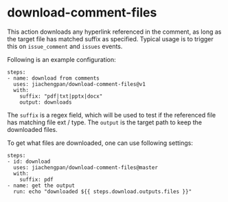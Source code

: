 # download-comment-files

This action downloads any hyperlink referenced in the comment, as long as the target file has matched suffix as specified.
Typical usage is to trigger this on `issue_comment` and `issues` events.

Following is an example configuration:

    steps:
    - name: download from comments
      uses: jiachengpan/download-comment-files@v1
      with:
        suffix: "pdf|txt|pptx|docx"
        output: downloads

The `suffix` is a regex field, which will be used to test if the referenced file has matching file ext / type.
The `output` is the target path to keep the downloaded files.

To get what files are downloaded, one can use following settings:

    steps:
    - id: download
      uses: jiachengpan/download-comment-files@master
      with:
        suffix: pdf
    - name: get the output
      run: echo "downloaded ${{ steps.download.outputs.files }}"

